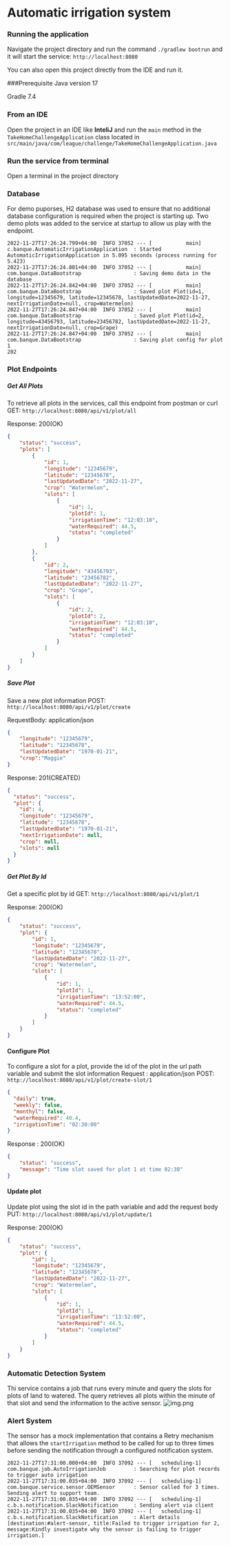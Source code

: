 # Automatic irrigation system

### Running the application
Navigate the project directory and run the command `./gradlew bootrun` and it will start the service: `http://localhost:8080`

You can also open this project directly from the IDE and run it. 

###Prerequisite
Java version 17

Gradle 7.4

### From an IDE
Open the project in an IDE like **InteliJ** and run the `main` method in the `TakeHomeChallengeApplication` class located in `src/main/java/com/league/challenge/TakeHomeChallengeApplication.java`

### Run the service from terminal
Open a terminal in the project directory

### Database
For demo puporses, H2 database was used to ensure that no additional database configuration is required when the project is starting up. Two demo plots was added to the service at startup to allow us play with the endpoint.

```
2022-11-27T17:26:24.799+04:00  INFO 37052 --- [           main] c.banque.AutomaticIrrigationApplication  : Started AutomaticIrrigationApplication in 5.095 seconds (process running for 5.423)
2022-11-27T17:26:24.801+04:00  INFO 37052 --- [           main] com.banque.DataBootstrap                 : Saving demo data in the database
2022-11-27T17:26:24.842+04:00  INFO 37052 --- [           main] com.banque.DataBootstrap                 : Saved plot Plot(id=1, longitude=12345679, latitude=12345678, lastUpdatedDate=2022-11-27, nextIrrigationDate=null, crop=Watermelon)
2022-11-27T17:26:24.847+04:00  INFO 37052 --- [           main] com.banque.DataBootstrap                 : Saved plot Plot(id=2, longitude=43456793, latitude=23456782, lastUpdatedDate=2022-11-27, nextIrrigationDate=null, crop=Grape)
2022-11-27T17:26:24.847+04:00  INFO 37052 --- [           main] com.banque.DataBootstrap                 : Saving plot config for plot 1
202
```
### Plot Endpoints
##### Get All Plots
To retrieve all plots in the services, call this endpoint from postman or curl 
GET: `http://localhost:8080/api/v1/plot/all`

Response: 200(OK)
```json
{
    "status": "success",
    "plots": [
        {
            "id": 1,
            "longitude": "12345679",
            "latitude": "12345678",
            "lastUpdatedDate": "2022-11-27",
            "crop": "Watermelon",
            "slots": [
                {
                    "id": 1,
                    "plotId": 1,
                    "irrigationTime": "12:03:10",
                    "waterRequired": 44.5,
                    "status": "completed"
                }
            ]
        },
        {
            "id": 2,
            "longitude": "43456793",
            "latitude": "23456782",
            "lastUpdatedDate": "2022-11-27",
            "crop": "Grape",
            "slots": [
                {
                    "id": 2,
                    "plotId": 2,
                    "irrigationTime": "12:03:10",
                    "waterRequired": 44.5,
                    "status": "completed"
                }
            ]
        }
    ]
}
```

##### Save Plot
Save a new plot information
POST: `http://localhost:8080/api/v1/plot/create`

RequestBody: application/json
```json
{
    "longitude": "12345679",
    "latitude": "12345678",
    "lastUpdatedDate": "1970-01-21",
    "crop":"Maggie"
}
```

Response: 201(CREATED)
```json
{
  "status": "success",
  "plot": {
    "id": 4,
    "longitude": "12345679",
    "latitude": "12345678",
    "lastUpdatedDate": "1970-01-21",
    "nextIrrigationDate": null,
    "crop": null,
    "slots": null
  }
}
```

##### Get Plot By Id
Get a specific plot by id
GET: `http://localhost:8080/api/v1/plot/1`

Response: 200(OK)
```json
{
    "status": "success",
    "plot": {
        "id": 1,
        "longitude": "12345679",
        "latitude": "12345678",
        "lastUpdatedDate": "2022-11-27",
        "crop": "Watermelon",
        "slots": [
            {
                "id": 1,
                "plotId": 1,
                "irrigationTime": "13:52:00",
                "waterRequired": 44.5,
                "status": "completed"
            }
        ]
    }
}
```

#### Configure Plot
To configure a slot for a plot, provide the id of the plot in the url path variable and submit the slot information
Request : application/json
POST: `http://localhost:8080/api/v1/plot/create-slot/1`
```json
{
  "daily": true,
  "weekly": false,
  "monthyl": false,
  "waterRequired": 40.4,
  "irrigationTime": "02:30:00"
}
```

Response : 200(OK)
```json
{
    "status": "success",
    "message": "Time slot saved for plot 1 at time 02:30"
}
```

#### Update plot
Update plot using the slot id in the path variable and add the request body
PUT: `http://localhost:8080/api/v1/plot/update/1`

Response: 200(OK)
```json
{
    "status": "success",
    "plot": {
        "id": 1,
        "longitude": "12345679",
        "latitude": "12345678",
        "lastUpdatedDate": "2022-11-27",
        "crop": "Watermelon",
        "slots": [
            {
                "id": 1,
                "plotId": 1,
                "irrigationTime": "13:52:00",
                "waterRequired": 44.5,
                "status": "completed"
            }
        ]
    }
}
```

### Automatic Detection System
Thi service contains a job that runs every minute and query the slots for plots of land to watered. The query retrieves all plots within the minute of that slot and send the information to the active sensor.
![img.png](img.png)
### Alert System
The sensor has a mock implementation that contains a Retry mechanism that allows the `startIrrigation` method to be called for up to three times before sending the notification through a configured notification system.
```
2022-11-27T17:31:00.000+04:00  INFO 37092 --- [   scheduling-1] com.banque.job.AutoIrrigationJob         : Searching for plot records to trigger auto irrigation
2022-11-27T17:31:00.035+04:00  INFO 37092 --- [   scheduling-1] com.banque.service.sensor.OEMSensor      : Sensor called for 3 times. Sending alert to support team.
2022-11-27T17:31:00.035+04:00  INFO 37092 --- [   scheduling-1] c.b.s.notification.SlackNotification     : Sending alert via client
2022-11-27T17:31:00.035+04:00  INFO 37092 --- [   scheduling-1] c.b.s.notification.SlackNotification     : Alert details [destination:#alert-sensor, title:Failed to trigger irrigation for 2, message:Kindly investigate why the sensor is failing to trigger irrigation.]

```